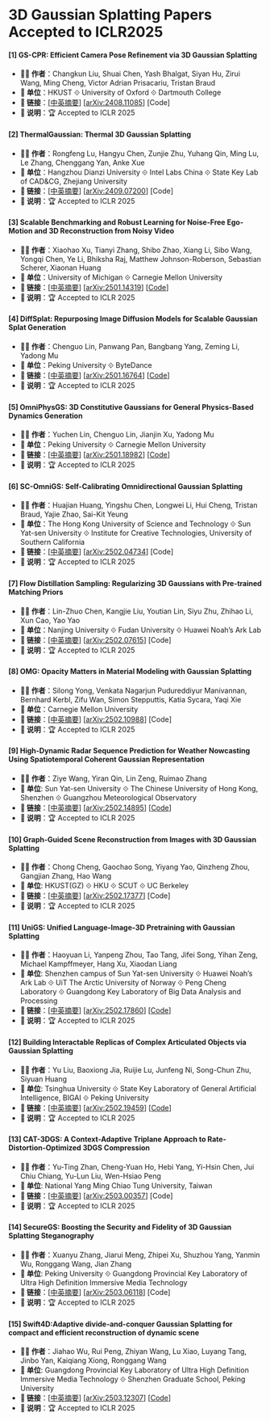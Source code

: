# 3D Gaussian Splatting Papers Accepted to ICLR2025

#### [1] GS-CPR: Efficient Camera Pose Refinement via 3D Gaussian Splatting
- **🧑‍🔬 作者**：Changkun Liu, Shuai Chen, Yash Bhalgat, Siyan Hu, Zirui Wang, Ming Cheng, Victor Adrian Prisacariu, Tristan Braud
- **🏫 单位**：HKUST ⟐ University of Oxford ⟐ Dartmouth College
- **🔗 链接**：[[中英摘要](./abs/2408.11085.md)] [[arXiv:2408.11085](https://arxiv.org/abs/2408.11085)] [Code]
- **📝 说明**：🏆 Accepted to ICLR 2025

#### [2] ThermalGaussian: Thermal 3D Gaussian Splatting
- **🧑‍🔬 作者**：Rongfeng Lu, Hangyu Chen, Zunjie Zhu, Yuhang Qin, Ming Lu, Le Zhang, Chenggang Yan, Anke Xue
- **🏫 单位**：Hangzhou Dianzi University ⟐ Intel Labs China ⟐ State Key Lab of CAD&CG, Zhejiang University
- **🔗 链接**：[[中英摘要](./abs/2409.07200.md)] [[arXiv:2409.07200](https://arxiv.org/abs/2409.07200)] [Code]
- **📝 说明**：🏆 Accepted to ICLR 2025

#### [3] Scalable Benchmarking and Robust Learning for Noise-Free Ego-Motion and 3D Reconstruction from Noisy Video
- **🧑‍🔬 作者**：Xiaohao Xu, Tianyi Zhang, Shibo Zhao, Xiang Li, Sibo Wang, Yongqi Chen, Ye Li, Bhiksha Raj, Matthew Johnson-Roberson, Sebastian Scherer, Xiaonan Huang
- **🏫 单位**：University of Michigan ⟐ Carnegie Mellon University
- **🔗 链接**：[[中英摘要](./abs/2501.14319.md)] [[arXiv:2501.14319](https://arxiv.org/abs/2501.14319)] [[Code](https://github.com/Xiaohao-Xu/SLAM-under-Perturbation)]
- **📝 说明**：🏆 Accepted to ICLR 2025

#### [4] DiffSplat: Repurposing Image Diffusion Models for Scalable Gaussian Splat Generation
- **🧑‍🔬 作者**：Chenguo Lin, Panwang Pan, Bangbang Yang, Zeming Li, Yadong Mu
- **🏫 单位**：Peking University ⟐ ByteDance
- **🔗 链接**：[[中英摘要](./abs/2501.16764.md)] [[arXiv:2501.16764](https://arxiv.org/abs/2501.16764)] [[Code](https://github.com/chenguolin/DiffSplat)]
- **📝 说明**：🏆 Accepted to ICLR 2025

#### [5] OmniPhysGS: 3D Constitutive Gaussians for General Physics-Based Dynamics Generation
- **🧑‍🔬 作者**：Yuchen Lin, Chenguo Lin, Jianjin Xu, Yadong Mu
- **🏫 单位**：Peking University ⟐ Carnegie Mellon University
- **🔗 链接**：[[中英摘要](./abs/2501.18982.md)] [[arXiv:2501.18982](https://arxiv.org/abs/2501.18982)] [[Code](https://github.com/wgsxm/OmniPhysGS)]
- **📝 说明**：🏆 Accepted to ICLR 2025

#### [6] SC-OmniGS: Self-Calibrating Omnidirectional Gaussian Splatting
- **🧑‍🔬 作者**：Huajian Huang, Yingshu Chen, Longwei Li, Hui Cheng, Tristan Braud, Yajie Zhao, Sai-Kit Yeung
- **🏫 单位**：The Hong Kong University of Science and Technology ⟐ Sun Yat-sen University ⟐ Institute for Creative Technologies, University of Southern California
- **🔗 链接**：[[中英摘要](./abs/2502.04734.md)] [[arXiv:2502.04734](https://arxiv.org/abs/2502.04734)] [Code]
- **📝 说明**：🏆 Accepted to ICLR 2025

#### [7] Flow Distillation Sampling: Regularizing 3D Gaussians with Pre-trained Matching Priors
- **🧑‍🔬 作者**：Lin-Zhuo Chen, Kangjie Liu, Youtian Lin, Siyu Zhu, Zhihao Li, Xun Cao, Yao Yao
- **🏫 单位**：Nanjing University ⟐ Fudan University ⟐ Huawei Noah’s Ark Lab
- **🔗 链接**：[[中英摘要](./abs/2502.07615.md)] [[arXiv:2502.07615](https://arxiv.org/abs/2502.07615)] [Code]
- **📝 说明**：🏆 Accepted to ICLR 2025

#### [8] OMG: Opacity Matters in Material Modeling with Gaussian Splatting
- **🧑‍🔬 作者**：Silong Yong, Venkata Nagarjun Pudureddiyur Manivannan, Bernhard Kerbl, Zifu Wan, Simon Stepputtis, Katia Sycara, Yaqi Xie
- **🏫 单位**：Carnegie Mellon University
- **🔗 链接**：[[中英摘要](./abs/2502.10988.md)] [[arXiv:2502.10988](https://arxiv.org/abs/2502.10988)] [Code]
- **📝 说明**：🏆 Accepted to ICLR 2025

#### [9] High-Dynamic Radar Sequence Prediction for Weather Nowcasting Using Spatiotemporal Coherent Gaussian Representation
- **🧑‍🔬 作者**：Ziye Wang, Yiran Qin, Lin Zeng, Ruimao Zhang
- **🏫 单位**: Sun Yat-sen University ⟐ The Chinese University of Hong Kong, Shenzhen ⟐ Guangzhou Meteorological Observatory
- **🔗 链接**：[[中英摘要](./abs/2502.14895.md)] [[arXiv:2502.14895](https://arxiv.org/abs/2502.14895)] [[Code](https://github.com/Ziyeeee/STC-GS)]
- **📝 说明**：🏆 Accepted to ICLR 2025

#### [10] Graph-Guided Scene Reconstruction from Images with 3D Gaussian Splatting
- **🧑‍🔬 作者**：Chong Cheng, Gaochao Song, Yiyang Yao, Qinzheng Zhou, Gangjian Zhang, Hao Wang
- **🏫 单位**: HKUST(GZ) ⟐ HKU ⟐ SCUT ⟐ UC Berkeley
- **🔗 链接**：[[中英摘要](./abs/2502.17377.md)] [[arXiv:2502.17377](https://arxiv.org/abs/2502.17377)] [Code]
- **📝 说明**：🏆 Accepted to ICLR 2025

#### [11] UniGS: Unified Language-Image-3D Pretraining with Gaussian Splatting
- **🧑‍🔬 作者**：Haoyuan Li, Yanpeng Zhou, Tao Tang, Jifei Song, Yihan Zeng, Michael Kampffmeyer, Hang Xu, Xiaodan Liang
- **🏫 单位**: Shenzhen campus of Sun Yat-sen University ⟐ Huawei Noah’s Ark Lab ⟐ UiT The Arctic University of Norway ⟐ Peng Cheng Laboratory ⟐ Guangdong Key Laboratory of Big Data Analysis and Processing
- **🔗 链接**：[[中英摘要](./abs/2502.17860.md)] [[arXiv:2502.17860](https://arxiv.org/abs/2502.17860)] [[Code](https://github.com/Li-Hao-yuan/UniGS)]
- **📝 说明**：🏆 Accepted to ICLR 2025

#### [12] Building Interactable Replicas of Complex Articulated Objects via Gaussian Splatting
- **🧑‍🔬 作者**：Yu Liu, Baoxiong Jia, Ruijie Lu, Junfeng Ni, Song-Chun Zhu, Siyuan Huang
- **🏫 单位**: Tsinghua University ⟐ State Key Laboratory of General Artificial Intelligence, BIGAI ⟐ Peking University
- **🔗 链接**：[[中英摘要](./abs/2502.19459.md)] [[arXiv:2502.19459](https://arxiv.org/abs/2502.19459)] [[Code](https://github.com/YuLiu-LY/ArtGS)]
- **📝 说明**：🏆 Accepted to ICLR 2025

#### [13] CAT-3DGS: A Context-Adaptive Triplane Approach to Rate-Distortion-Optimized 3DGS Compression
- **🧑‍🔬 作者**：Yu-Ting Zhan, Cheng-Yuan Ho, Hebi Yang, Yi-Hsin Chen, Jui Chiu Chiang, Yu-Lun Liu, Wen-Hsiao Peng
- **🏫 单位**: National Yang Ming Chiao Tung University, Taiwan
- **🔗 链接**：[[中英摘要](./abs/2503.00357.md)] [[arXiv:2503.00357](https://arxiv.org/abs/2503.00357)] [Code]
- **📝 说明**：🏆 Accepted to ICLR 2025

#### [14] SecureGS: Boosting the Security and Fidelity of 3D Gaussian Splatting Steganography
- **🧑‍🔬 作者**：Xuanyu Zhang, Jiarui Meng, Zhipei Xu, Shuzhou Yang, Yanmin Wu, Ronggang Wang, Jian Zhang
- **🏫 单位**: Peking University ⟐ Guangdong Provincial Key Laboratory of Ultra High Definition Immersive Media Technology
- **🔗 链接**：[[中英摘要](./abs/2503.06118.md)] [[arXiv:2503.06118](https://arxiv.org/abs/2503.06118)] [Code]
- **📝 说明**：🏆 Accepted to ICLR 2025

#### [15] Swift4D:Adaptive divide-and-conquer Gaussian Splatting for compact and efficient reconstruction of dynamic scene
- **🧑‍🔬 作者**：Jiahao Wu, Rui Peng, Zhiyan Wang, Lu Xiao, Luyang Tang, Jinbo Yan, Kaiqiang Xiong, Ronggang Wang
- **🏫 单位**: Guangdong Provincial Key Laboratory of Ultra High Definition Immersive Media Technology ⟐ Shenzhen Graduate School, Peking University
- **🔗 链接**：[[中英摘要](./abs/2503.12307.md)] [[arXiv:2503.12307](https://arxiv.org/abs/2503.12307)] [[Code](https://github.com/WuJH2001/swift4d)]
- **📝 说明**：🏆 Accepted to ICLR 2025
